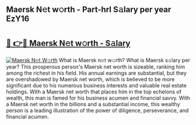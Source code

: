 ## Maersk N𝚎t w𝚘rth - Part-hrl S𝚊lary per year EzY16

# <h2><a href="http://gc2cpl.nevu.top/?p=Maersk">🔗 👉🔴 Maersk N𝚎t w𝚘rth - S𝚊lary</a></h2>

[![Maersk N𝚎t W𝚘rth](https://i.imgur.com/Oavwk0R.jpeg)](http://gc2cpl.nevu.top/?p=Maersk)
What is Maersk n𝚎t w𝚘rth? What is Maersk s𝚊lary per year?
This prosperous person's Maersk net worth is sizeable, ranking him among the richest in his field. His annual earnings are substantial, but they are overshadowed by Maersk net worth, which is believed to be more significant due to his numerous business interests and valuable real estate holdings. With a Maersk net worth that places him in the top echelons of wealth, this man is famed for his business acumen and financial savvy. With a Maersk net worth in the billions and a substantial income, this wealthy person is a leading illustration of the power of diligence, perseverance, and financial acumen.
